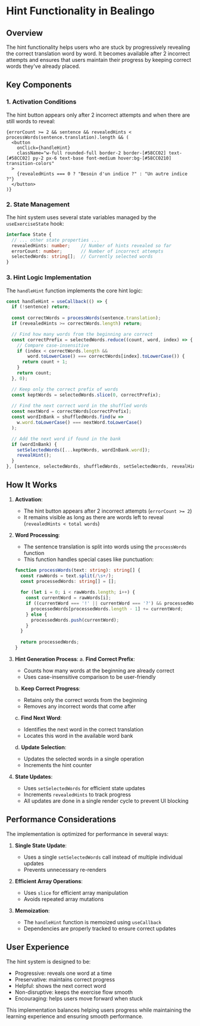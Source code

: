 # Hint Functionality in Bealingo

## Overview
The hint functionality helps users who are stuck by progressively revealing the correct translation word by word. It becomes available after 2 incorrect attempts and ensures that users maintain their progress by keeping correct words they've already placed.

## Key Components

### 1. Activation Conditions
The hint button appears only after 2 incorrect attempts and when there are still words to reveal:

```tsx
{errorCount >= 2 && sentence && revealedHints < processWords(sentence.translation).length && (
  <button
    onClick={handleHint}
    className="w-full rounded-full border-2 border-[#58CC02] text-[#58CC02] py-2 px-6 text-base font-medium hover:bg-[#58CC0210] transition-colors"
  >
    {revealedHints === 0 ? "Besoin d'un indice ?" : "Un autre indice ?"}
  </button>
)}
```

### 2. State Management
The hint system uses several state variables managed by the `useExerciseState` hook:

```typescript
interface State {
  // ... other state properties ...
  revealedHints: number;    // Number of hints revealed so far
  errorCount: number;       // Number of incorrect attempts
  selectedWords: string[];  // Currently selected words
}
```

### 3. Hint Logic Implementation
The `handleHint` function implements the core hint logic:

```typescript
const handleHint = useCallback(() => {
  if (!sentence) return;
  
  const correctWords = processWords(sentence.translation);
  if (revealedHints >= correctWords.length) return;

  // Find how many words from the beginning are correct
  const correctPrefix = selectedWords.reduce((count, word, index) => {
    // Compare case-insensitive
    if (index < correctWords.length && 
        word.toLowerCase() === correctWords[index].toLowerCase()) {
      return count + 1;
    }
    return count;
  }, 0);

  // Keep only the correct prefix of words
  const keptWords = selectedWords.slice(0, correctPrefix);
  
  // Find the next correct word in the shuffled words
  const nextWord = correctWords[correctPrefix];
  const wordInBank = shuffledWords.find(w => 
    w.word.toLowerCase() === nextWord.toLowerCase()
  );

  // Add the next word if found in the bank
  if (wordInBank) {
    setSelectedWords([...keptWords, wordInBank.word]);
    revealHint();
  }
}, [sentence, selectedWords, shuffledWords, setSelectedWords, revealHint]);
```

## How It Works

1. **Activation**:
   - The hint button appears after 2 incorrect attempts (`errorCount >= 2`)
   - It remains visible as long as there are words left to reveal (`revealedHints < total words`)

2. **Word Processing**:
   - The sentence translation is split into words using the `processWords` function
   - This function handles special cases like punctuation:
   ```typescript
   function processWords(text: string): string[] {
     const rawWords = text.split(/\s+/);
     const processedWords: string[] = [];
     
     for (let i = 0; i < rawWords.length; i++) {
       const currentWord = rawWords[i];
       if ((currentWord === '!' || currentWord === '?') && processedWords.length > 0) {
         processedWords[processedWords.length - 1] += currentWord;
       } else {
         processedWords.push(currentWord);
       }
     }
     
     return processedWords;
   }
   ```

3. **Hint Generation Process**:
   a. **Find Correct Prefix**:
      - Counts how many words at the beginning are already correct
      - Uses case-insensitive comparison to be user-friendly
   
   b. **Keep Correct Progress**:
      - Retains only the correct words from the beginning
      - Removes any incorrect words that come after
   
   c. **Find Next Word**:
      - Identifies the next word in the correct translation
      - Locates this word in the available word bank
   
   d. **Update Selection**:
      - Updates the selected words in a single operation
      - Increments the hint counter

4. **State Updates**:
   - Uses `setSelectedWords` for efficient state updates
   - Increments `revealedHints` to track progress
   - All updates are done in a single render cycle to prevent UI blocking

## Performance Considerations

The implementation is optimized for performance in several ways:

1. **Single State Update**:
   - Uses a single `setSelectedWords` call instead of multiple individual updates
   - Prevents unnecessary re-renders

2. **Efficient Array Operations**:
   - Uses `slice` for efficient array manipulation
   - Avoids repeated array mutations

3. **Memoization**:
   - The `handleHint` function is memoized using `useCallback`
   - Dependencies are properly tracked to ensure correct updates

## User Experience

The hint system is designed to be:
- Progressive: reveals one word at a time
- Preservative: maintains correct progress
- Helpful: shows the next correct word
- Non-disruptive: keeps the exercise flow smooth
- Encouraging: helps users move forward when stuck

This implementation balances helping users progress while maintaining the learning experience and ensuring smooth performance. 